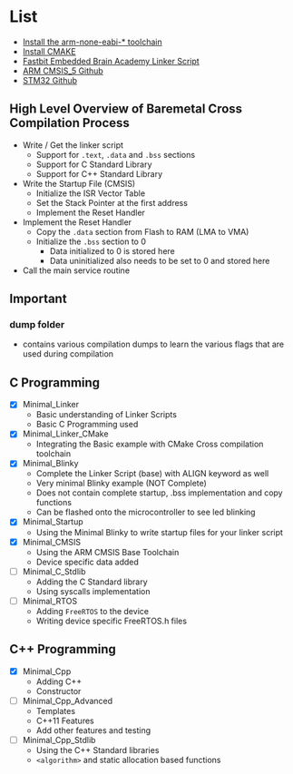 # List

- [Install the arm-none-eabi-* toolchain](https://developer.arm.com/tools-and-software/open-source-software/developer-tools/gnu-toolchain/gnu-rm/downloads)
- [Install CMAKE](https://cmake.org/cmake/help/latest/index.html)
- [Fastbit Embedded Brain Academy Linker Script](https://www.youtube.com/watch?v=B7oKdUvRhQQ)
- [ARM CMSIS_5 Github](https://github.com/ARM-software/CMSIS_5)
- [STM32 Github](https://github.com/STMicroelectronics/STM32Cube_MCU_Overall_Offer)

## High Level Overview of Baremetal Cross Compilation Process

- Write / Get the linker script
  - Support for `.text`, `.data` and `.bss` sections
  - Support for C Standard Library
  - Support for C++ Standard Library
- Write the Startup File (CMSIS)
  - Initialize the ISR Vector Table
  - Set the Stack Pointer at the first address
  - Implement the Reset Handler
- Implement the Reset Handler
  - Copy the `.data` section from Flash to RAM (LMA to VMA)
  - Initialize the `.bss` section to 0
    - Data initialized to 0 is stored here
    - Data uninitialized also needs to be set to 0 and stored here
- Call the main service routine

## Important

### **dump** folder
  - contains various compilation dumps to learn the various flags that are used during compilation

## C Programming

- [x] Minimal_Linker
  - Basic understanding of Linker Scripts
  - Basic C Programming used 
- [x] Minimal_Linker_CMake
  - Integrating the Basic example with CMake Cross compilation toolchain 
- [x] Minimal_Blinky
  - Complete the Linker Script (base) with ALIGN keyword as well
  - Very minimal Blinky example (NOT Complete)
  - Does not contain complete startup, .bss implementation and copy functions
  - Can be flashed onto the microcontroller to see led blinking
- [x] Minimal_Startup
  - Using the Minimal Blinky to write startup files for your linker script
- [x] Minimal_CMSIS
  - Using the ARM CMSIS Base Toolchain 
  - Device specific data added
- [ ] Minimal_C_Stdlib
  -  Adding the C Standard library
  -  Using syscalls implementation
- [ ] Minimal_RTOS
  - Adding `FreeRTOS` to the device
  - Writing device specific FreeRTOS.h files

## C++ Programming

- [x] Minimal_Cpp
  - Adding C++
  - Constructor
- [ ] Minimal_Cpp_Advanced
  - Templates
  - C++11 Features
  - Add other features and testing
- [ ] Minimal_Cpp_Stdlib
  - Using the C++ Standard libraries
  - `<algorithm>` and static allocation based functions
